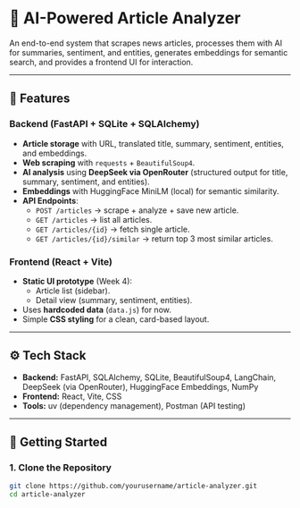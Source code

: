 # 📰 AI-Powered Article Analyzer  

An end-to-end system that scrapes news articles, processes them with AI for summaries, sentiment, and entities, generates embeddings for semantic search, and provides a frontend UI for interaction.  

---

## 📌 Features  

### Backend (FastAPI + SQLite + SQLAlchemy)
- **Article storage** with URL, translated title, summary, sentiment, entities, and embeddings.  
- **Web scraping** with `requests` + `BeautifulSoup4`.  
- **AI analysis** using **DeepSeek via OpenRouter** (structured output for title, summary, sentiment, and entities).  
- **Embeddings** with HuggingFace MiniLM (local) for semantic similarity.  
- **API Endpoints**:
  - `POST /articles` → scrape + analyze + save new article.  
  - `GET /articles` → list all articles.  
  - `GET /articles/{id}` → fetch single article.  
  - `GET /articles/{id}/similar` → return top 3 most similar articles.  

### Frontend (React + Vite)
- **Static UI prototype** (Week 4):  
  - Article list (sidebar).  
  - Detail view (summary, sentiment, entities).  
- Uses **hardcoded data** (`data.js`) for now.  
- Simple **CSS styling** for a clean, card-based layout.  

---

## ⚙️ Tech Stack  

- **Backend:** FastAPI, SQLAlchemy, SQLite, BeautifulSoup4, LangChain, DeepSeek (via OpenRouter), HuggingFace Embeddings, NumPy  
- **Frontend:** React, Vite, CSS  
- **Tools:** uv (dependency management), Postman (API testing)  

---

## 🚀 Getting Started  

### 1. Clone the Repository  
```bash
git clone https://github.com/yourusername/article-analyzer.git
cd article-analyzer
